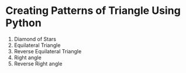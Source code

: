 # Creating Patterns of Triangle Using Python
1. Diamond of Stars
2. Equilateral Triangle
3. Reverse Equilateral Triangle
4. Right angle
5. Reverse Right angle

